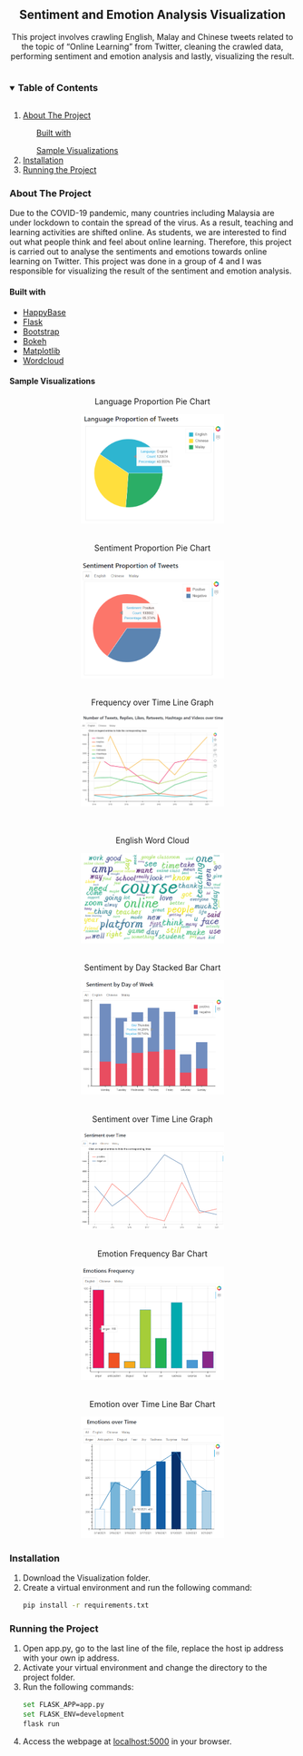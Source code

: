 <p align="center">
  <h2 align="center">Sentiment and Emotion Analysis Visualization</h2>

  <p align="center">
    This project involves crawling English, Malay and Chinese tweets related to the topic of “Online Learning” from Twitter, cleaning the crawled data, performing sentiment and emotion analysis and lastly, visualizing the result.
  </p>
</p>

<details open="open">
  <summary><h3 style="display: inline-block">Table of Contents</h3></summary>
  <ol>
    <li>
      <a href="#about-the-project">About The Project</a>
    </li>
      <ul>
        <a href="#built">Built with</a>
      </ul>
      <ul>
        <a href="#viz">Sample Visualizations</a>
      </ul>
    <li>
      <a href="#setup">Installation</a>
    </li>
    <li>
      <a href="#run">Running the Project</a>
    </li>
  </ol>
</details>


<h3 id="about-the-project">About The Project</h3>

Due to the COVID-19 pandemic, many countries including Malaysia are under lockdown to contain the spread of the virus. 
As a result, teaching and learning activities are shifted online. As students, we are interested to find out what people think and feel about online learning.
Therefore, this project is carried out to analyse the sentiments and emotions towards online learning on Twitter.
This project was done in a group of 4 and I was responsible for visualizing the result of the sentiment and emotion analysis.

<h4 id="built">Built with</h4>

* [HappyBase](https://happybase.readthedocs.io/en/latest/)
* [Flask](https://flask.palletsprojects.com/en/2.0.x/)
* [Bootstrap](https://getbootstrap.com/)
* [Bokeh](https://docs.bokeh.org/en/latest/index.html)
* [Matplotlib](https://matplotlib.org/)
* [Wordcloud](https://amueller.github.io/word_cloud/)


<h4 id="viz">Sample Visualizations</h4>

<div align="center">
  <p style="text-align:center;">Language Proportion Pie Chart</p>
  <img src="screenshots/language_proportion_pie_chart.PNG" alt="Language Proportion Pie Chart" width="50%">
</div><br>
<div align="center">
  <p style="text-align:center;">Sentiment Proportion Pie Chart</p>
  <img src="screenshots/sentiment_proportion_pie_chart.PNG" alt="Sentiment Proportion Pie Chart" width="50%">
</div><br>
<div align="center">
  <p style="text-align:center;">Frequency over Time Line Graph</p>
  <img src="screenshots/frequency_over_time_line_graph.png" alt="Frequency over Time Line Graph" width="50%">
</div><br><br>
<div align="center">
  <p style="text-align:center;">English Word Cloud</p>
  <img src="screenshots/english_word_cloud.png" alt="English Word Cloud" width="50%">
</div><br>
<div align="center">
  <p style="text-align:center;">Sentiment by Day Stacked Bar Chart</p>
  <img src="screenshots/sentiment_by_day_stacked_bar_chart.PNG" alt="Sentiment by Day Stacked Bar Chart" width="50%">
</div><br>
<div align="center">
  <p style="text-align:center;">Sentiment over Time Line Graph</p>
  <img src="screenshots/sentiment_over_time_line_graph.png" alt="Sentiment over Time Line Graph" width="50%">
</div><br>
<div align="center">
  <p style="text-align:center;">Emotion Frequency Bar Chart</p>
  <img src="screenshots/emotion_frequency_bar_chart.PNG" alt="Emotion Frequency Bar Chart" width="50%">
</div><br>
<div align="center">
  <p style="text-align:center;">Emotion over Time Line Bar Chart</p>
  <img src="screenshots/emotion_over_time_line_bar_chart.PNG" alt="Emotion over Time Line Bar Chart" width="50%">
</div>

<h3 id="setup">Installation</h3>

1. Download the Visualization folder.
2. Create a virtual environment and run the following command: <br>
   ```sh
   pip install -r requirements.txt
   ```

<h3 id="run">Running the Project</h3>

1. Open app.py, go to the last line of the file, replace the host ip address with your own ip address.
2. Activate your virtual environment and change the directory to the project folder.
3. Run the following commands:
   ```sh
   set FLASK_APP=app.py
   set FLASK_ENV=development
   flask run
   ```
4. Access the webpage at [localhost:5000](http://localhost:5000) in your browser.


